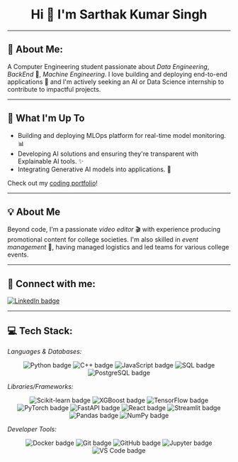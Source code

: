 <h1 align="center">Hi 👋 I'm Sarthak Kumar Singh</h1>

---

## 💫 About Me:

A Computer Engineering student passionate about *Data Engineering*, *BackEnd* 🧠, *Machine Engineering*. I love building and deploying end-to-end applications 🚀 and I'm actively seeking an AI or Data Science internship to contribute to impactful projects.

---

## 🚀 What I'm Up To

* Building and deploying MLOps platform for real-time model monitoring. 📊
* Developing AI solutions and ensuring they're transparent with Explainable AI tools. ✨
* Integrating Generative AI models into applications. 🤖

Check out my [coding portfolio](https://github.com/ok4ysarthak)!

---

## 💡 About Me

Beyond code, I'm a passionate *video editor* 🎬 with experience producing promotional content for college societies. I'm also skilled in *event management* 🤝, having managed logistics and led teams for various college events.

---

## 🔗 Connect with me:

<a href="https://www.linkedin.com/in/ok4ysarthak/" target="_blank">
  <img src="https://img.shields.io/badge/LinkedIn-0A66C2?style=for-the-badge&logo=linkedin&logoColor=white" alt="LinkedIn badge">
</a>

---

## 💻 Tech Stack:

*Languages & Databases:*

<p align="center">
  <img src="https://img.shields.io/badge/Python-3776AB?style=for-the-badge&logo=python&logoColor=white" alt="Python badge">
  <img src="https://img.shields.io/badge/C%2B%2B-00599C?style=for-the-badge&logo=cplusplus&logoColor=white" alt="C++ badge">
  <img src="https://img.shields.io/badge/JavaScript-F7DF1E?style=for-the-badge&logo=javascript&logoColor=black" alt="JavaScript badge">
  <img src="https://img.shields.io/badge/SQL-4479A1?style=for-the-badge&logo=mysql&logoColor=white" alt="SQL badge">
  <img src="https://img.shields.io/badge/PostgreSQL-336791?style=for-the-badge&logo=postgresql&logoColor=white" alt="PostgreSQL badge">
</p>

*Libraries/Frameworks:*

<p align="center">
  <img src="https://img.shields.io/badge/Scikit--learn-F7931E?style=for-the-badge&logo=scikit-learn&logoColor=white" alt="Scikit-learn badge">
  <img src="https://img.shields.io/badge/XGBoost-000000?style=for-the-badge&logo=xgboost&logoColor=white" alt="XGBoost badge">
  <img src="https://img.shields.io/badge/TensorFlow-FF6F00?style=for-the-badge&logo=tensorflow&logoColor=white" alt="TensorFlow badge">
  <img src="https://img.shields.io/badge/PyTorch-EE4C2C?style=for-the-badge&logo=pytorch&logoColor=white" alt="PyTorch badge">
  <img src="https://img.shields.io/badge/FastAPI-009688?style=for-the-badge&logo=fastapi&logoColor=white" alt="FastAPI badge">
  <img src="https://img.shields.io/badge/React-61DAFB?style=for-the-badge&logo=react&logoColor=black" alt="React badge">
  <img src="https://img.shields.io/badge/Streamlit-FF4B4B?style=for-the-badge&logo=streamlit&logoColor=white" alt="Streamlit badge">
  <img src="https://img.shields.io/badge/Pandas-150458?style=for-the-badge&logo=pandas&logoColor=white" alt="Pandas badge">
  <img src="https://img.shields.io/badge/NumPy-013243?style=for-the-badge&logo=numpy&logoColor=white" alt="NumPy badge">
</p>

*Developer Tools:*

<p align="center">
  <img src="https://img.shields.io/badge/Docker-2496ED?style=for-the-badge&logo=docker&logoColor=white" alt="Docker badge">
  <img src="https://img.shields.io/badge/Git-F05032?style=for-the-badge&logo=git&logoColor=white" alt="Git badge">
  <img src="https://img.shields.io/badge/GitHub-181717?style=for-the-badge&logo=github&logoColor=white" alt="GitHub badge">
  <img src="https://img.shields.io/badge/Jupyter-F37626?style=for-the-badge&logo=jupyter&logoColor=white" alt="Jupyter badge">
  <img src="https://img.shields.io/badge/VS%20Code-007ACC?style=for-the-badge&logo=visual-studio-code&logoColor=white" alt="VS Code badge">
</p>
